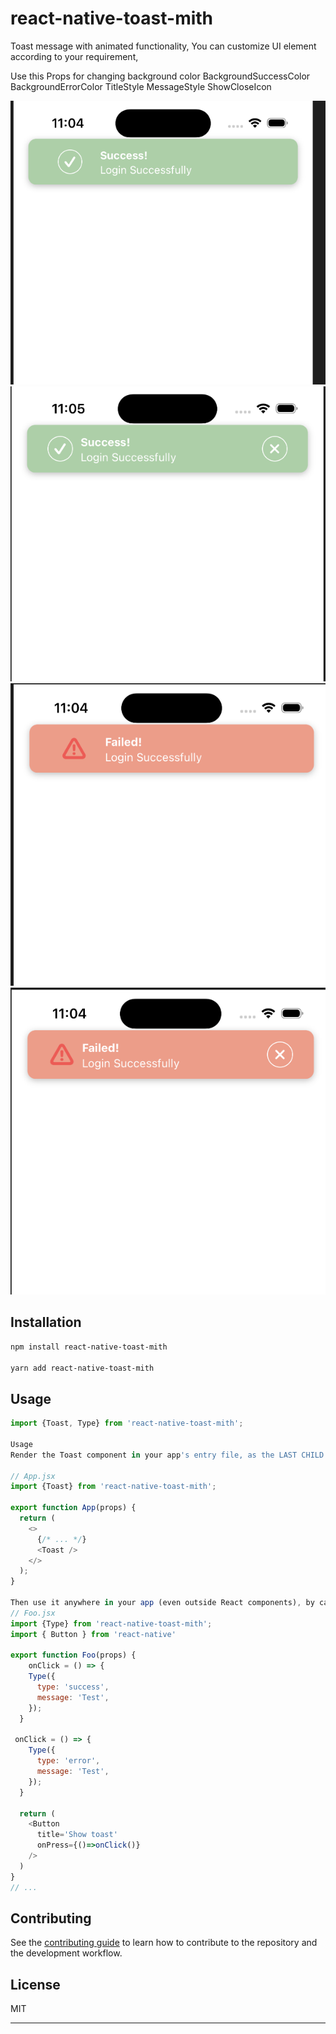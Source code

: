 # react-native-toast-mith

Toast message with animated functionality, You can customize UI element according to your requirement,

Use this Props for changing background color
BackgroundSuccessColor
BackgroundErrorColor
TitleStyle
MessageStyle
ShowCloseIcon

![Alt text](/relative/path/to/img.png?raw=true 'Optional Title')
![Alt text](/relative/path/to/img2.png?raw=true 'Optional Title')
![Alt text](/relative/path/to/img3.png?raw=true 'Optional Title')
![Alt text](/relative/path/to/img4.png?raw=true 'Optional Title')

## Installation

```sh
npm install react-native-toast-mith

yarn add react-native-toast-mith
```

## Usage

```js
import {Toast, Type} from 'react-native-toast-mith';

Usage
Render the Toast component in your app's entry file, as the LAST CHILD in the View hierarchy (along with any other components that might be rendered there):

// App.jsx
import {Toast} from 'react-native-toast-mith';

export function App(props) {
  return (
    <>
      {/* ... */}
      <Toast />
    </>
  );
}

Then use it anywhere in your app (even outside React components), by calling any Toast method directly:
// Foo.jsx
import {Type} from 'react-native-toast-mith';
import { Button } from 'react-native'

export function Foo(props) {
    onClick = () => {
    Type({
      type: 'success',
      message: 'Test',
    });
  }

 onClick = () => {
    Type({
      type: 'error',
      message: 'Test',
    });
  }

  return (
    <Button
      title='Show toast'
      onPress={()=>onClick()}
    />
  )
}
// ...

```

## Contributing

See the [contributing guide](CONTRIBUTING.md) to learn how to contribute to the repository and the development workflow.

## License

MIT

---
